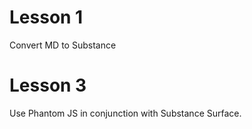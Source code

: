 # Lesson 1

Convert MD to Substance

# Lesson 3

Use Phantom JS in conjunction with Substance Surface.